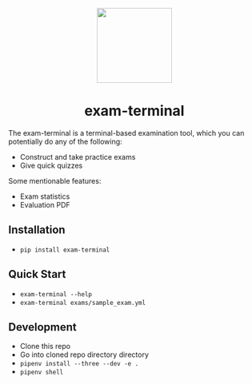 

<!-- <p align="center"><img src="misc/logo.png" width="150"/></p> -->
<p align="center"><img src="[](https://github.com/ismet55555/exam-terminal/raw/master/misc/logo.png)" width="150"/></p>
<!-- https://raw.githubusercontent.com/ismet55555/exam-terminal/blob/master/misc/logo.png -->


<!-- https://github.com/kirankotari/shconfparser/raw/master/asserts/img/sh_run.png -->

<h1 align="center">exam-terminal</h1>

The exam-terminal is a terminal-based examination tool, which you can potentially do any of the following:

- Construct and take practice exams
- Give quick quizzes

Some mentionable features:

- Exam statistics
- Evaluation PDF

## Installation

- `pip install exam-terminal`

## Quick Start
- `exam-terminal --help`
- `exam-terminal exams/sample_exam.yml`

## Development

- Clone this repo
- Go into cloned repo directory directory
- `pipenv install --three --dev -e .`
- `pipenv shell`
